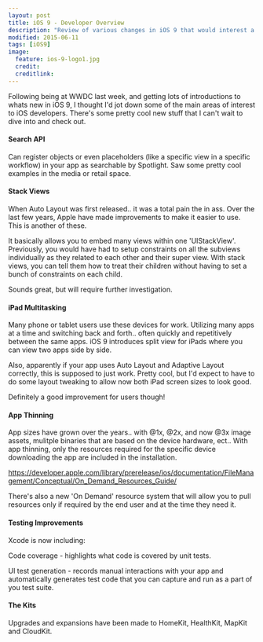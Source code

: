 ```yaml
---
layout: post
title: iOS 9 - Developer Overview
description: "Review of various changes in iOS 9 that would interest a developer"
modified: 2015-06-11
tags: [iOS9]
image:
  feature: ios-9-logo1.jpg
  credit: 
  creditlink: 
---
```


Following being at WWDC last week, and getting lots of introductions to whats new in iOS 9, I thought I'd jot down some of the main areas of interest to iOS developers. There's some pretty cool new stuff that I can't wait to dive into and check out.

#### Search API

Can register objects or even placeholders (like a specific view in a specific workflow) in your app as searchable by Spotlight. Saw some pretty cool examples in the media or retail space.

#### Stack Views

When Auto Layout was first released.. it was a total pain the in ass. Over the last few years, Apple have made improvements to make it easier to use. This is another of these.

It basically allows you to embed many views within one 'UIStackView'. Previously, you would have had to setup constraints on all the subviews individually as they related to each other and their super view. With stack views, you can tell them how to treat their children without having to set a bunch of constraints on each child.

Sounds great, but will require further investigation.

#### iPad Multitasking

Many phone or tablet users use these devices for work. Utilizing many apps at a time and switching back and forth.. often quickly and repetitively between the same apps. iOS 9 introduces split view for iPads where you can view two apps side by side. 

Also, apparently if your app uses Auto Layout and Adaptive Layout correctly, this is supposed to just work. Pretty cool, but I'd expect to have to do some layout tweaking to allow now both iPad screen sizes to look good. 

Definitely a good improvement for users though!

#### App Thinning

App sizes have grown over the years.. with @1x, @2x, and now @3x image assets, mulitple binaries that are based on the device hardware, ect.. With app thinning, only the resources required for the specific device downloading the app are included in the installation. 

https://developer.apple.com/library/prerelease/ios/documentation/FileManagement/Conceptual/On_Demand_Resources_Guide/

There's also a new 'On Demand' resource system that will allow you to pull resources only if required by the end user and at the time they need it.

#### Testing Improvements

Xcode is now including:

Code coverage - highlights what code is covered by unit tests.

UI test generation - records manual interactions with your app and automatically generates test code that you can capture and run as a part of you test suite.

#### The Kits

Upgrades and expansions have been made to HomeKit, HealthKit, MapKit and CloudKit.



